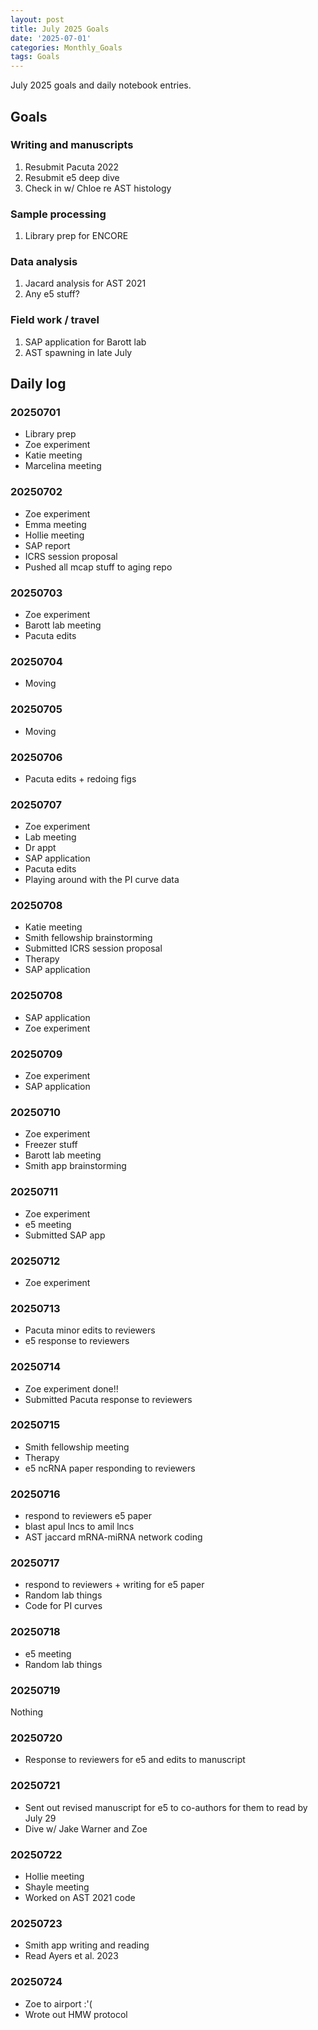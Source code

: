 ```yaml
---
layout: post
title: July 2025 Goals
date: '2025-07-01'
categories: Monthly_Goals
tags: Goals
---
```


July 2025 goals and daily notebook entries.

## Goals

### Writing and manuscripts 

1. Resubmit Pacuta 2022 
2. Resubmit e5 deep dive 
3. Check in w/ Chloe re AST histology 

### Sample processing

1. Library prep for ENCORE 

### Data analysis

1. Jacard analysis for AST 2021 
2. Any e5 stuff? 

### Field work / travel 

1. SAP application for Barott lab 
2. AST spawning in late July 

## Daily log   

### 20250701

- Library prep 
- Zoe experiment 
- Katie meeting 
- Marcelina meeting 

### 20250702

- Zoe experiment 
- Emma meeting 
- Hollie meeting 
- SAP report 
- ICRS session proposal 
- Pushed all mcap stuff to aging repo 

### 20250703

- Zoe experiment 
- Barott lab meeting 
- Pacuta edits 

### 20250704

- Moving 

### 20250705

- Moving 

### 20250706

- Pacuta edits + redoing figs 

### 20250707

- Zoe experiment 
- Lab meeting 
- Dr appt 
- SAP application 
- Pacuta edits 
- Playing around with the PI curve data  

### 20250708

- Katie meeting 
- Smith fellowship brainstorming 
- Submitted ICRS session proposal 
- Therapy 
- SAP application 

### 20250708

- SAP application 
- Zoe experiment 

### 20250709

- Zoe experiment
- SAP application 

### 20250710

- Zoe experiment
- Freezer stuff 
- Barott lab meeting 
- Smith app brainstorming 

### 20250711

- Zoe experiment
- e5 meeting 
- Submitted SAP app 

### 20250712

- Zoe experiment

### 20250713

- Pacuta minor edits to reviewers 
- e5 response to reviewers

### 20250714

- Zoe experiment done!!
- Submitted Pacuta response to reviewers 

### 20250715

- Smith fellowship meeting 
- Therapy 
- e5 ncRNA paper responding to reviewers 

### 20250716

- respond to reviewers e5 paper 
- blast apul lncs to amil lncs 
- AST jaccard mRNA-miRNA network coding 

### 20250717

- respond to reviewers + writing for e5 paper 
- Random lab things 
- Code for PI curves 

### 20250718 

- e5 meeting 
- Random lab things 

### 20250719 

Nothing 

### 20250720

- Response to reviewers for e5 and edits to manuscript 

### 20250721

- Sent out revised manuscript for e5 to co-authors for them to read by July 29
- Dive w/ Jake Warner and Zoe 

### 20250722

- Hollie meeting 
- Shayle meeting 
- Worked on AST 2021 code 

### 20250723

- Smith app writing and reading 
- Read Ayers et al. 2023

### 20250724

- Zoe to airport :'( 
- Wrote out HMW protocol 


